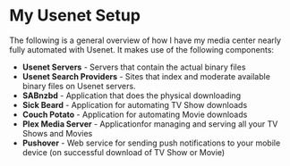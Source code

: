 My Usenet Setup
===============

The following is a general overview of how I have my media center nearly fully automated with Usenet. It makes use of the following components:

- **Usenet Servers** - Servers that contain the actual binary files
- **Usenet Search Providers** - Sites that index and moderate available binary files on Usenet servers.
- **SABnzbd** - Application that does the physical downloading
- **Sick Beard** - Application for automating TV Show downloads
- **Couch Potato** - Application for automating Movie downloads
- **Plex Media Server** - Applicationfor managing and serving all your TV Shows and Movies
- **Pushover** - Web service for sending push notifications to your mobile device (on successful download of TV Show or Movie)
